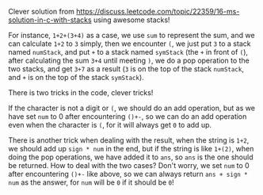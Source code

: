 Clever solution from <https://discuss.leetcode.com/topic/22359/16-ms-solution-in-c-with-stacks> using awesome stacks!

For instance, `1+2+(3+4)` as a case, we use `sum` to represent the sum, and we can calculate `1+2` to `3` simply, then we encounter `(`, we just put `3` to a stack named `numStack`, and put `+` to a stack named `symStack` (the `+` in front of `(`), after calculating the sum `3+4` until meeting `)`, we do a pop operation to the two stacks, and get `3+7` as a result (`3` is on the top of the stack `numStack`, and `+` is on the top of the stack `symStack`).

There is two tricks in the code, clever tricks!

If the character is not a digit or `(`, we should do an add operation, but as we have set `num` to 0 after encountering `()+-`, so we can do an add operation even when the character is `(`, for it will always get `0` to add up.

There is another trick when dealing with the result, when the string is `1+2`, we should add up `sign * num` in the end, but if the string is like `1+(2)`, when doing the pop operations, we have added it to `ans`, so `ans` is the one should be returned. How to deal with the two cases? Don't worry, we set `num` to 0 after encountering `()+-` like above, so we can always return `ans + sign * num` as the answer, for `num` will be `0` if it should be `0`!




